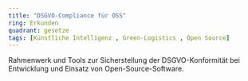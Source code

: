 ```yaml
---
title: "DSGVO-Compliance für OSS"
ring: Erkunden
quadrant: gesetze
tags: [Künstliche Intelligenz , Green-Logistics , Open Source]
---
```


Rahmenwerk und Tools zur Sicherstellung der DSGVO-Konformität bei Entwicklung und Einsatz von Open-Source-Software.
